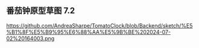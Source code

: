 ## 番茄钟原型草图         7.2


https://github.com/AndreaSharpe/TomatoClock/blob/Backend/sketch/%E5%B1%8F%E5%B9%95%E6%88%AA%E5%9B%BE%202024-07-02%20164003.png
